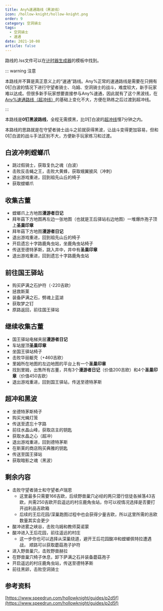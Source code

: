 ```yaml
---
title: Any%速通路线（黑波线）
icon: /hollow-knight/hollow-knight.png
order: 9
category: 空洞骑士
tags:
  - 空洞骑士
  - 速通
date: 2021-10-08
article: false
---
```


<!-- more -->

路线的.lss文件可以在[计时器生成器](hksplitmaker-faq.md#生成模板并导入)的模板中找到。

::: warning 注意

本路线并不算是真正意义上的“速通”路线。Any%正常的速通路线是需要在只拥有0钉白波的情况下进行守望者骑士、乌姆、空洞骑士的战斗，难度较大，新手玩家难以达成。但很多新手玩家想要直接参与Any%速通，因此就有了这个黑波线，在[Any%速通路线（超冲线）](any.md)的基础上变化不大，方便在熟练之后过渡到超冲线。

:::

本路线是**0钉黑波路线**，全程无需摸黑，比0钉白波的[超冲线](any.md)慢7分钟之内。

本路线的思路就是在守望者骑士战斗之前就获得黑波，让战斗变得更加容易，但和0钉白波的战斗手法区别不大，方便新手玩家练习和过渡。

## 白波冲刺螳螂爪
- 跳过假骑士，获取复仇之魂（白波）
- 击败反击蝇之王，击败大黄蜂，获取蛾翼披风（冲刺）
- 退出游戏重进，回到祖先山丘的椅子
- 获取螳螂爪

## 收集古董
- 螳螂爪上方地图**漫游者日记**
- 拜年菇下方地图再左边一张地图（也就是王后驿站右边地图）一堆爆炸孢子顶上**圣巢印章**
- 拜年菇下方地图**漫游者日记**
- 退出游戏重进，回到祖先山丘的椅子
- 开启遗忘十字路鹿角虫站，坐鹿角虫站椅子
- 传送至德特茅斯，跳入井中，井中有**圣巢印章**
- 退出游戏重进，回到遗忘十字路鹿角虫站

## 前往国王驿站
- 购买萨满之石护符（-220吉欧）
- 拯救斯莱
- 装备萨满之石，劈魂上蓝湖
- 获取梦之钉
- 原路返回，前往国王驿站

## 继续收集古董
- 国王驿站电梯夹层**漫游者日记**
- 车站屋顶**圣巢印章**
- 坐国王驿站椅子
- 击败华丽躯壳（+460吉欧）
- 里姆所在地图的左边地图的平台上有一个**圣巢印章**
- 找到里姆，出售所有古董，共有3个**漫游者日记**（价值200吉欧）和4个**圣巢印章**（价值450吉欧）
- 退出游戏重进，回到国王驿站，传送至德特茅斯

## 超冲和黑波
- 坐德特茅斯椅子
- 购买光蝇灯笼
- 传送至遗忘十字路
- 前往水晶山峰，获取店主的钥匙
- 获取水晶之心（超冲）
- 退出游戏重进，回到德特茅斯
- 在斯莱的商店购买典雅的钥匙
- 传送至国王驿站
- 获取暗影之魂（黑波）

## 剩余内容
- 击败守望者骑士和守望者卢瑞恩
  - 这里最多只需要166吉欧，后续野兽巢穴必经的两只潜行信徒各掉落43吉欧，共需250吉欧开启遥远的村庄鹿角虫站，你可以视情况选择是否要打开战利品吉欧箱
  - 后续的王后花园/深巢跑图过程中也会获得少量吉欧，所以这里所需的吉欧数量其实会更少
- 酸冲进雾之峡谷，击败乌姆和教师莫诺蒙
- 酸冲进入王后花园，前往遥远的村庄
  - 这一步你也可以选择从深巢绕道，避开王后花园酸冲和螳螂佩特拉遭遇战，<Badge text="仅1.4.3.2版本" type="tip" vertical="baseline" /> 顺路可以获取蘑菇孢子护符
- 进入野兽巢穴，击败野兽赫拉
- <Badge text="仅1.4.3.2版本" type="tip" vertical="baseline" /> 在野兽巢穴椅子休息，卸下萨满之石并装备蘑菇孢子
- 开启遥远的村庄鹿角虫站，传送至德特茅斯
- 前往黑卵，击败空洞骑士

## 参考资料

[https://www.speedrun.com/hollowknight/guides/p2d5f](https://www.speedrun.com/hollowknight/guides/p2d5f)
